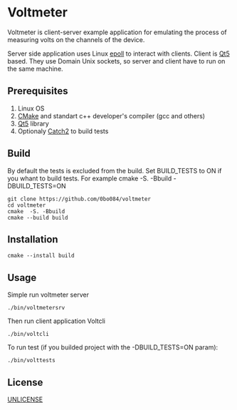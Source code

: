 # Voltmeter

Voltmeter is client-server example application for emulating the process of measuring volts on the channels of the device.

Server side application uses Linux [epoll](https://man7.org/linux/man-pages/man7/epoll.7.html) to interact with clients. Client is [Qt5](https://www.qt.io) based. They use Domain Unix sockets, so server and client have to run on the same machine.  

## Prerequisites

1. Linux OS
2. [CMake](https://cmake.org) and standart c++ developer's compiler (gcc and others) 
3. [Qt5](https://www.qt.io) library
4. Optionaly [Catch2](https://github.com/catchorg/Catch2) to build tests
  
## Build
By default the tests is excluded from the build. 
Set BUILD_TESTS to ON if you whant to build tests. For example cmake  -S. -Bbuild -DBUILD_TESTS=ON 

```ch
git clone https://github.com/0bo084/voltmeter
cd voltmeter
cmake  -S. -Bbuild
cmake --build build
```
## Installation
```ch
cmake --install build
```

## Usage

Simple run voltmeter server

```ch
./bin/voltmetersrv
```
Then run client application Voltcli

```ch
./bin/voltcli
```

To run test (if you builded project with the -DBUILD_TESTS=ON param):

```ch
./bin/volttests
```

## License
[UNLICENSE](http://unlicense.org/)